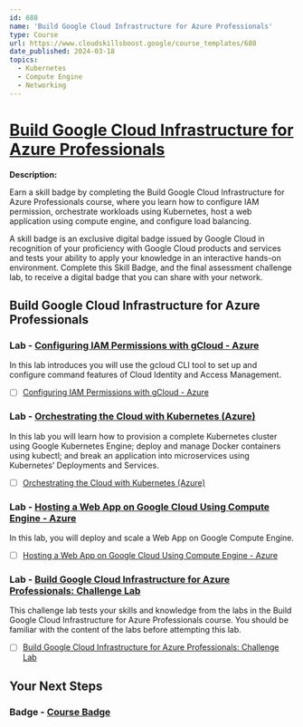 ```yaml
---
id: 688
name: 'Build Google Cloud Infrastructure for Azure Professionals'
type: Course
url: https://www.cloudskillsboost.google/course_templates/688
date_published: 2024-03-18
topics:
  - Kubernetes
  - Compute Engine
  - Networking
---
```


# [Build Google Cloud Infrastructure for Azure Professionals](https://www.cloudskillsboost.google/course_templates/688)

**Description:**

Earn a skill badge by completing the Build Google Cloud Infrastructure for Azure Professionals course, where you learn how to configure IAM permission, orchestrate workloads using Kubernetes, host a web application using compute engine, and configure load balancing.

A skill badge is an exclusive digital badge issued by Google Cloud in recognition of your proficiency with Google Cloud products and services and tests your ability to apply your knowledge in an interactive hands-on environment. Complete this Skill Badge, and the final assessment challenge lab, to receive a digital badge that you can share with your network.

## Build Google Cloud Infrastructure for Azure Professionals

### Lab - [Configuring IAM Permissions with gCloud - Azure](https://www.cloudskillsboost.google/course_templates/688/labs/462738)

In this lab introduces you will use the gcloud CLI tool to set up and configure command features of Cloud Identity and Access Management.

* [ ] [Configuring IAM Permissions with gCloud - Azure](../labs/Configuring-IAM-Permissions-with-gCloud-Azure.md)

### Lab - [Orchestrating the Cloud with Kubernetes (Azure)](https://www.cloudskillsboost.google/course_templates/688/labs/462739)

In this lab you will learn how to provision a complete Kubernetes cluster using Google Kubernetes Engine; deploy and manage Docker containers using kubectl; and break an application into microservices using Kubernetes’ Deployments and Services.

* [ ] [Orchestrating the Cloud with Kubernetes (Azure)](../labs/Orchestrating-the-Cloud-with-Kubernetes-(Azure).md)

### Lab - [Hosting a Web App on Google Cloud Using Compute Engine - Azure](https://www.cloudskillsboost.google/course_templates/688/labs/462740)

In this lab, you will deploy and scale a Web App on Google Compute Engine.

* [ ] [Hosting a Web App on Google Cloud Using Compute Engine - Azure](../labs/Hosting-a-Web-App-on-Google-Cloud-Using-Compute-Engine-Azure.md)

### Lab - [Build Google Cloud Infrastructure for Azure Professionals: Challenge Lab](https://www.cloudskillsboost.google/course_templates/688/labs/462741)

This challenge lab tests your skills and knowledge from the labs in the Build Google Cloud Infrastructure for Azure Professionals course. You should be familiar with the content of the labs before attempting this lab.

* [ ] [Build Google Cloud Infrastructure for Azure Professionals: Challenge Lab](../labs/Build-Google-Cloud-Infrastructure-for-Azure-Professionals-Challenge-Lab.md)

## Your Next Steps

### Badge - [Course Badge](https://www.cloudskillsboost.google)

